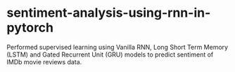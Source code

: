 # sentiment-analysis-using-rnn-in-pytorch
Performed supervised learning using Vanilla RNN, Long Short Term Memory (LSTM) and Gated Recurrent Unit (GRU) models to predict sentiment of IMDb movie reviews data.
